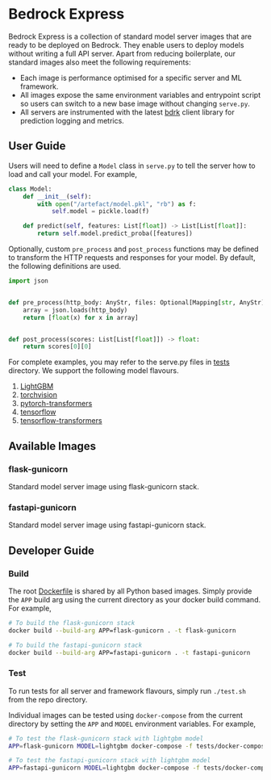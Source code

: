 # Bedrock Express

Bedrock Express is a collection of standard model server images that are ready to be deployed on Bedrock. They enable users to deploy models without writing a full API server. Apart from reducing boilerplate, our standard images also meet the following requirements:

- Each image is performance optimised for a specific server and ML framework.
- All images expose the same environment variables and entrypoint script so users can switch to a new base image without changing `serve.py`.
- All servers are instrumented with the latest [bdrk](https://pypi.org/project/bdrk/) client library for prediction logging and metrics.

## User Guide

Users will need to define a `Model` class in `serve.py` to tell the server how to load and call your model. For example,

```python
class Model:
    def __init__(self):
        with open("/artefact/model.pkl", "rb") as f:
            self.model = pickle.load(f)

    def predict(self, features: List[float]) -> List[List[float]]:
        return self.model.predict_proba([features])
```

Optionally, custom `pre_process` and `post_process` functions may be defined to transform the HTTP requests and responses for your model. By default, the following definitions are used.

```python
import json


def pre_process(http_body: AnyStr, files: Optional[Mapping[str, AnyStr]] = None) -> List[float]:
    array = json.loads(http_body)
    return [float(x) for x in array]


def post_process(scores: List[List[float]]) -> float:
    return scores[0][0]
```

For complete examples, you may refer to the serve.py files in [tests](tests) directory. We support the following model flavours.
1. [LightGBM](tests/lightgbm/model-server/serve.py)
2. [torchvision](tests/torchvision/model-server/serve.py)
3. [pytorch-transformers](tests/transformers/model-server/serve.py)
4. [tensorflow](tests/tf-vision/model-server/serve.py)
5. [tensorflow-transformers](tests/tf-transformers/model-server/serve.py)

## Available Images

### flask-gunicorn

Standard model server image using flask-gunicorn stack.

### fastapi-gunicorn

Standard model server image using fastapi-gunicorn stack.

## Developer Guide

### Build

The root [Dockerfile](Dockerfile) is shared by all Python based images. Simply provide the `APP` build arg using the current directory as your docker build command. For example,

```bash
# To build the flask-gunicorn stack
docker build --build-arg APP=flask-gunicorn . -t flask-gunicorn

# To build the fastapi-gunicorn stack
docker build --build-arg APP=fastapi-gunicorn . -t fastapi-gunicorn
```

### Test

To run tests for all server and framework flavours, simply run `./test.sh` from the repo directory.

Individual images can be tested using `docker-compose` from the current directory by setting the `APP` and `MODEL` environment variables. For example,

```bash
# To test the flask-gunicorn stack with lightgbm model
APP=flask-gunicorn MODEL=lightgbm docker-compose -f tests/docker-compose.yml up --build --abort-on-container-exit --always-recreate-deps

# To test the fastapi-gunicorn stack with lightgbm model
APP=fastapi-gunicorn MODEL=lightgbm docker-compose -f tests/docker-compose.yml up --build --abort-on-container-exit --always-recreate-deps
```
